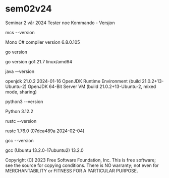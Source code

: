 # sem02v24
Seminar 2 vår 2024
Tester noe
Kommando - Versjon

mcs --version

Mono C# compiler version 6.8.0.105

go version

go version go1.21.7 linux/amd64

java --version

openjdk 21.0.2 2024-01-16
OpenJDK Runtime Environment (build 21.0.2+13-Ubuntu-2)
OpenJDK 64-Bit Server VM (build 21.0.2+13-Ubuntu-2, mixed mode, sharing)

python3 --version

Python 3.12.2

rustc --version

rustc 1.76.0 (07dca489a 2024-02-04)

gcc --version

gcc (Ubuntu 13.2.0-17ubuntu2) 13.2.0

Copyright (C) 2023 Free Software Foundation, Inc.
This is free software; see the source for copying conditions.  There is NO
warranty; not even for MERCHANTABILITY or FITNESS FOR A PARTICULAR PURPOSE.





